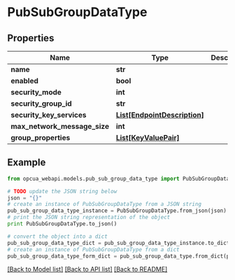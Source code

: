 # PubSubGroupDataType


## Properties
Name | Type | Description | Notes
------------ | ------------- | ------------- | -------------
**name** | **str** |  | [optional] 
**enabled** | **bool** |  | [optional] 
**security_mode** | **int** |  | [optional] 
**security_group_id** | **str** |  | [optional] 
**security_key_services** | [**List[EndpointDescription]**](EndpointDescription.md) |  | [optional] 
**max_network_message_size** | **int** |  | [optional] 
**group_properties** | [**List[KeyValuePair]**](KeyValuePair.md) |  | [optional] 

## Example

```python
from opcua_webapi.models.pub_sub_group_data_type import PubSubGroupDataType

# TODO update the JSON string below
json = "{}"
# create an instance of PubSubGroupDataType from a JSON string
pub_sub_group_data_type_instance = PubSubGroupDataType.from_json(json)
# print the JSON string representation of the object
print PubSubGroupDataType.to_json()

# convert the object into a dict
pub_sub_group_data_type_dict = pub_sub_group_data_type_instance.to_dict()
# create an instance of PubSubGroupDataType from a dict
pub_sub_group_data_type_form_dict = pub_sub_group_data_type.from_dict(pub_sub_group_data_type_dict)
```
[[Back to Model list]](../README.md#documentation-for-models) [[Back to API list]](../README.md#documentation-for-api-endpoints) [[Back to README]](../README.md)


